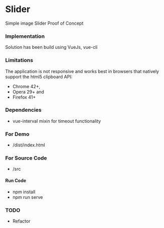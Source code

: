 # Slider
Simple image Slider Proof of Concept

### Implementation
Solution has been build using VueJs, vue-cli

### Limitations
The application is not responsive and works best in browsers that natively support the html5 clipboard API:
- Chrome 42+, 
- Opera 29+ and 
- Firefox 41+

### Dependencies
- vue-interval mixin for timeout functionality

### For Demo
- /dist/index.html

### For Source Code
- /src

#### Run Code 
- npm install
- npm run serve

### TODO
- Refactor